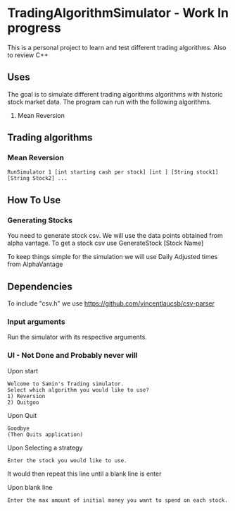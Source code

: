 
# TradingAlgorithmSimulator - Work In progress
This is a personal project to learn and test different trading algorithms. Also to review C++

## Uses
The goal is to simulate different trading algorithms algorithms with historic stock market data. The program can run with the following algorithms.

1. Mean Reversion

## Trading algorithms
### Mean Reversion
```
RunSimulator 1 [int starting cash per stock] [int ] [String stock1] [String Stock2] ...
```

## How To Use
### Generating Stocks
You need to generate stock csv. We will use the data points obtained from alpha vantage.
To get a stock csv use 
GenerateStock [Stock Name]

To keep things simple for the simulation we will use Daily Adjusted times from AlphaVantage

## Dependencies
To include "csv.h" we use https://github.com/vincentlaucsb/csv-parser

### Input arguments
Run the simulator with its respective arguments.
### UI - Not Done and Probably never will

Upon start
```
Welcome to Samin's Trading simulator.
Select which algorithm you would like to use?
1) Reversion
2) Quitgoo
```

Upon Quit
```
Goodbye
(Then Quits application)
```

Upon Selecting a strategy
```
Enter the stock you would like to use.
```

It would then repeat this line until a blank line is enter

Upon blank line
```
Enter the max amount of initial money you want to spend on each stock.